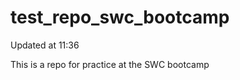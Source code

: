 test_repo_swc_bootcamp
======================
Updated at 11:36


This is a repo for practice at the SWC bootcamp

